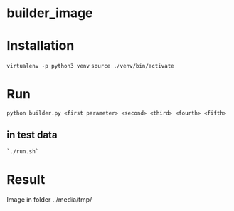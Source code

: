 # builder_image

# Installation
`virtualenv -p python3 venv`
 `source ./venv/bin/activate`

# Run
 `python builder.py <first parameter> <second> <third> <fourth> <fifth>`
 ## in test data
    `./run.sh`

# Result
 Image in folder ../media/tmp/